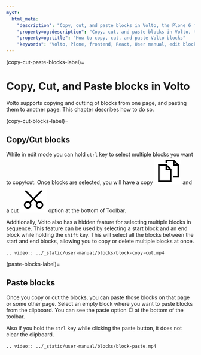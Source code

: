 ```yaml
---
myst:
  html_meta:
    "description": "Copy, cut, and paste blocks in Volto, the Plone 6 frontend."
    "property=og:description": "Copy, cut, and paste blocks in Volto, the Plone 6 frontend."
    "property=og:title": "How to copy, cut, and paste Volto blocks"
    "keywords": "Volto, Plone, frontend, React, User manual, edit blocks, copy, cut, paste"
---
```


(copy-cut-paste-blocks-label)=

# Copy, Cut, and Paste blocks in Volto

Volto supports copying and cutting of blocks from one page, and pasting them to another page.
This chapter describes how to do so.

(copy-cut-blocks-label)=

## Copy/Cut blocks

While in edit mode you can hold `ctrl` key to select multiple blocks you want to copy/cut.
Once blocks are selected, you will have a copy <img alt="../_static/copy.svg" src="../_static/copy.svg" class="inline"> and a cut <img alt="../_static/cut.svg" src="../_static/cut.svg" class="inline"> option at the bottom of Toolbar.

Additionally, Volto also has a hidden feature for selecting multiple blocks in sequence.
This feature can be used by selecting a start block and an end block while holding the `shift` key.
This will select all the blocks between the start and end blocks, allowing you to copy or delete multiple blocks at once.

```{eval-rst}
.. video:: ../_static/user-manual/blocks/block-copy-cut.mp4
```

(paste-blocks-label)=

## Paste blocks

Once you copy or cut the blocks, you can paste those blocks on that page or some other page.
Select an empty block where you want to paste blocks from the clipboard.
You can see the paste option <img alt="../_static/paste.svg" src="../_static/paste.svg" style="height: 1em;"> at the bottom of the toolbar.

Also if you hold the `ctrl` key while clicking the paste button, it does not clear the clipboard.

```{eval-rst}
.. video:: ../_static/user-manual/blocks/block-paste.mp4
```